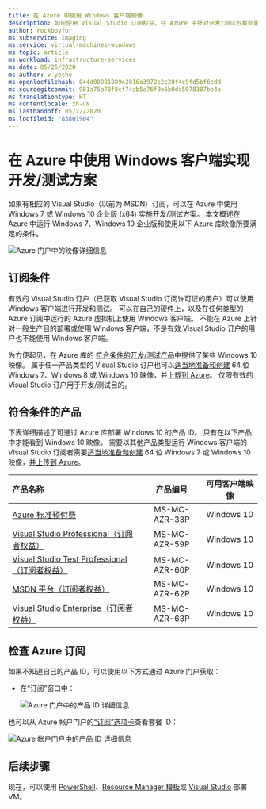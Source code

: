 ```yaml
---
title: 在 Azure 中使用 Windows 客户端映像
description: 如何使用 Visual Studio 订阅权益，在 Azure 中针对开发/测试方案部署 Windows 7、Windows 8 或 Windows 10
author: rockboyfor
ms.subservice: imaging
ms.service: virtual-machines-windows
ms.topic: article
ms.workload: infrastructure-services
ms.date: 05/25/2020
ms.author: v-yeche
ms.openlocfilehash: 044d88981889e2816a3972e2c28f4c9fd5bf6edd
ms.sourcegitcommit: 981a75a78f8cf74ab5a76f9e6b0dc5978387be4b
ms.translationtype: HT
ms.contentlocale: zh-CN
ms.lasthandoff: 05/22/2020
ms.locfileid: "83801904"
---
```

# <a name="use-windows-client-in-azure-for-devtest-scenarios"></a>在 Azure 中使用 Windows 客户端实现开发/测试方案
如果有相应的 Visual Studio（以前为 MSDN）订阅，可以在 Azure 中使用 Windows 7 或 Windows 10 企业版 (x64) 实施开发/测试方案。 本文概述在 Azure 中运行 Windows 7、Windows 10 企业版和使用以下 Azure 库映像所要满足的条件。

<!--Not Available on Windows 8 AND  Windows 8.1 -->

![Azure 门户中的映像详细信息](./media/client-images/windows-client-msdn-images.png) 

<!--Not Available on > [!NOTE]-->
<!--Not Available on Windows 10 1709 in the images-->


## <a name="subscription-eligibility"></a>订阅条件
有效的 Visual Studio 订户（已获取 Visual Studio 订阅许可证的用户）可以使用 Windows 客户端进行开发和测试。 可以在自己的硬件上，以及在任何类型的 Azure 订阅中运行的 Azure 虚拟机上使用 Windows 客户端。 不能在 Azure 上针对一般生产目的部署或使用 Windows 客户端，不是有效 Visual Studio 订户的用户也不能使用 Windows 客户端。

为方便起见，在 Azure 库的 [符合条件的开发/测试产品](#eligible-offers)中提供了某些 Windows 10 映像。 属于任一产品类型的 Visual Studio 订户也可以[适当地准备和创建](prepare-for-upload-vhd-image.md) 64 位 Windows 7、Windows 8 或 Windows 10 映像，并[上载到 Azure](upload-generalized-managed.md)。 仅限有效的 Visual Studio 订户用于开发/测试目的。

## <a name="eligible-offers"></a>符合条件的产品
下表详细描述了可通过 Azure 库部署 Windows 10 的产品 ID。 只有在以下产品中才能看到 Windows 10 映像。 需要以其他产品类型运行 Windows 客户端的 Visual Studio 订阅者需要[适当地准备和创建](prepare-for-upload-vhd-image.md) 64 位 Windows 7 或 Windows 10 映像，[并上传到 Azure](upload-generalized-managed.md)。

<!--Not Available on Windows 8-->

<!--MOONCAKE CUSTOMIZE ON 05/22/2020-->

| 产品名称 | 产品编号 | 可用客户端映像 |
|:--- |:---:|:---:|
| [Azure 标准预付费](https://www.azure.cn/offers/ms-mc-arz-33p/) |MS-MC-AZR-33P|Windows 10 |
| [Visual Studio Professional（订阅者权益）](https://www.azure.cn/offers/ms-mc-arz-msdn/) |MS-MC-AZR-59P |Windows 10 |
| [Visual Studio Test Professional（订阅者权益）](https://www.azure.cn/offers/ms-mc-arz-msdn/) |MS-MC-AZR-60P |Windows 10 |
| [MSDN 平台（订阅者权益）](https://www.azure.cn/offers/ms-mc-arz-msdn/) |MS-MC-AZR-62P |Windows 10 |
| [Visual Studio Enterprise（订阅者权益）](https://www.azure.cn/offers/ms-mc-arz-msdn/) |MS-MC-AZR-63P |Windows 10 |

<!--MOONCAKE CUSTOMIZE ON 05/22/2020-->

## <a name="check-your-azure-subscription"></a>检查 Azure 订阅
如果不知道自己的产品 ID，可以使用以下方式通过 Azure 门户获取：  

- 在“订阅”窗口中：

    ![Azure 门户中的产品 ID 详细信息](./media/client-images/offer-id-azure-portal.png) 

    <!--Not Available on - Or, click **Billing** and then click your subscription ID. The offer ID appears in the *Billing* window.-->

也可以从 Azure 帐户门户的[“订阅”选项卡](https://account.windowsazure.cn/Subscriptions)查看套餐 ID：

![Azure 帐户门户中的产品 ID 详细信息](./media/client-images/offer-id-azure-account-portal.png) 

## <a name="next-steps"></a>后续步骤
现在，可以使用 [PowerShell](quick-create-powershell.md)、[Resource Manager 模板](ps-template.md)或 [Visual Studio](../../vs-azure-tools-resource-groups-deployment-projects-create-deploy.md) 部署 VM。

<!-- Update_Description: new article about client images -->
<!--NEW.date: 06/01/2020-->
